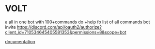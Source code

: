 # VOLT
a all in one bot with 100+commands
do +help  fo list of all commands
bot invite https://discord.com/api/oauth2/authorize?client_id=710534645405581353&permissions=8&scope=bot




[documentation](https://github.com/notadevps/VOLT/wiki)
